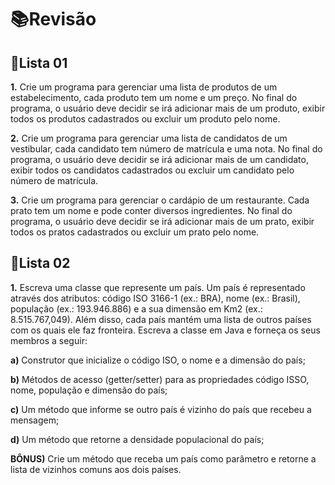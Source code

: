 <h1>📚Revisão</h1>

<h2>🔖Lista 01</h2>

**1.** Crie um programa para gerenciar uma lista de produtos de um estabelecimento, cada produto tem um nome e um preço. No final do programa,
o usuário deve decidir se irá adicionar mais de um produto, exibir todos os produtos cadastrados ou excluir um produto pelo nome.

**2.** Crie um programa para gerenciar uma lista de candidatos de um vestibular, cada candidato tem número de matrícula e uma nota. No final do programa,
o usuário deve decidir se irá adicionar mais de um candidato, exibir todos os candidatos cadastrados ou excluir um candidato pelo número de matrícula.

**3.** Crie um programa para gerenciar o cardápio de um restaurante. Cada prato tem um nome e pode conter diversos ingredientes. No final do programa,
o usuário deve decidir se irá adicionar mais de um prato, exibir todos os pratos cadastrados ou excluir um prato pelo nome.

<h2>🔖Lista 02</h2>

**1.** Escreva uma classe que represente um país. Um país é representado através dos atributos: código ISO 3166-1 (ex.: BRA),
    nome (ex.: Brasil), população (ex.: 193.946.886) e a sua dimensão em Km2 (ex.: 8.515.767,049).
    Além disso, cada país mantém uma lista de outros países com os quais ele faz fronteira. Escreva a classe em Java e forneça os seus membros a seguir:
   
**a)** Construtor que inicialize o código ISO, o nome e a dimensão do país;

**b)** Métodos de acesso (getter/setter) para as propriedades código ISSO, nome, população e dimensão do país;

**c)** Um método que informe se outro país é vizinho do país que recebeu a mensagem;

**d)** Um método que retorne a densidade populacional do país;

**BÔNUS)** Crie um método que receba um país como parâmetro e retorne a lista de vizinhos comuns aos dois países.

